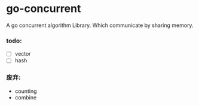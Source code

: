 # go-concurrent
A go concurrent algorithm Library. Which communicate by sharing memory.

### todo:
- [ ] vector
- [ ] hash

### 废弃:
- counting
- combine

